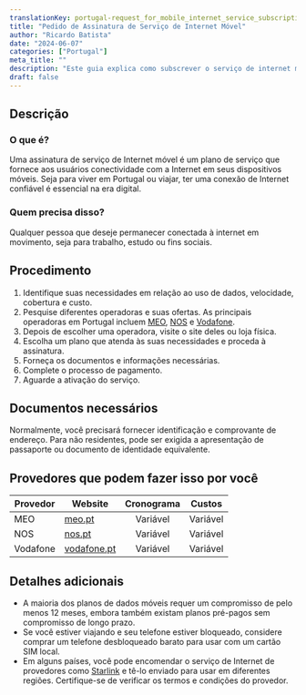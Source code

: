 ```yaml
---
translationKey: portugal-request_for_mobile_internet_service_subscription
title: "Pedido de Assinatura de Serviço de Internet Móvel"
author: "Ricardo Batista"
date: "2024-06-07"
categories: ["Portugal"]
meta_title: ""
description: "Este guia explica como subscrever o serviço de internet móvel, especialmente em Portugal e durante viagens."
draft: false
---
```


## Descrição
### O que é?
Uma assinatura de serviço de Internet móvel é um plano de serviço que fornece aos usuários conectividade com a Internet em seus dispositivos móveis. Seja para viver em Portugal ou viajar, ter uma conexão de Internet confiável é essencial na era digital.

### Quem precisa disso?
Qualquer pessoa que deseje permanecer conectada à internet em movimento, seja para trabalho, estudo ou fins sociais.

## Procedimento
1. Identifique suas necessidades em relação ao uso de dados, velocidade, cobertura e custo.
2. Pesquise diferentes operadoras e suas ofertas. As principais operadoras em Portugal incluem [MEO](https://www.meo.pt/), [NOS](https://www.nos.pt/) e [Vodafone](https://www.vodafone.pt/).
3. Depois de escolher uma operadora, visite o site deles ou loja física.
4. Escolha um plano que atenda às suas necessidades e proceda à assinatura.
5. Forneça os documentos e informações necessárias.
6. Complete o processo de pagamento.
7. Aguarde a ativação do serviço.

## Documentos necessários
Normalmente, você precisará fornecer identificação e comprovante de endereço. Para não residentes, pode ser exigida a apresentação de passaporte ou documento de identidade equivalente.

## Provedores que podem fazer isso por você

| Provedor        |     Website     |     Cronograma    |       Custos      |
| --------------- | --------------- |  :-------------: | :-------------: |
| MEO             | [meo.pt](https://www.meo.pt/)            |      Variável      |        Variável       |
| NOS             | [nos.pt](https://www.nos.pt/)            |      Variável      |        Variável       |
| Vodafone        | [vodafone.pt](https://www.vodafone.pt/)            |      Variável      |        Variável       |

## Detalhes adicionais
* A maioria dos planos de dados móveis requer um compromisso de pelo menos 12 meses, embora também existam planos pré-pagos sem compromisso de longo prazo.
* Se você estiver viajando e seu telefone estiver bloqueado, considere comprar um telefone desbloqueado barato para usar com um cartão SIM local.
* Em alguns países, você pode encomendar o serviço de Internet de provedores como [Starlink](https://www.starlink.com/) e tê-lo enviado para usar em diferentes regiões. Certifique-se de verificar os termos e condições do provedor.